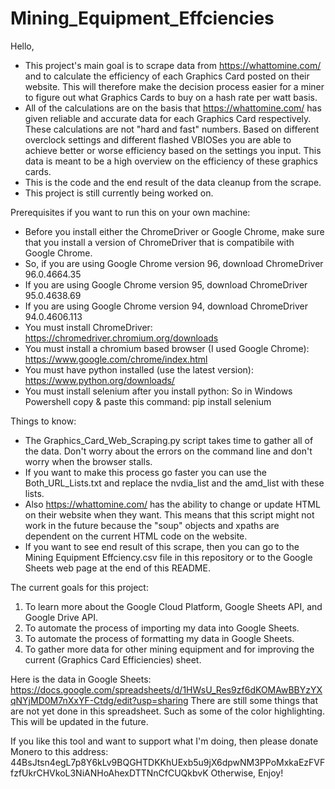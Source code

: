 # Mining_Equipment_Effciencies
Hello, 

- This project's main goal is to scrape data from https://whattomine.com/ and to calculate the efficiency of each Graphics Card posted on their website. This will therefore make the decision process easier for a miner to figure out what Graphics Cards to buy on a hash rate per watt basis.
- All of the calculations are on the basis that https://whattomine.com/ has given reliable and accurate data for each Graphics Card respectively. These calculations are not "hard and fast" numbers. Based on different overclock settings and different flashed VBIOSes you are able to achieve better or worse efficiency based on the settings you input. This data is meant to be a high overview on the efficiency of these graphics cards.
- This is the code and the end result of the data cleanup from the scrape.
- This project is still currently being worked on. 

Prerequisites if you want to run this on your own machine:
- Before you install either the ChromeDriver or Google Chrome, make sure that you install a version of ChromeDriver that is compatibile with Google Chrome. 
- So, if you are using Google Chrome version 96, download ChromeDriver 96.0.4664.35
- If you are using Google Chrome version 95, download ChromeDriver 95.0.4638.69
- If you are using Google Chrome version 94, download ChromeDriver 94.0.4606.113
- You must install ChromeDriver: https://chromedriver.chromium.org/downloads
- You must install a chromium based browser (I used Google Chrome): https://www.google.com/chrome/index.html
- You must have python installed (use the latest version): https://www.python.org/downloads/
- You must install selenium after you install python: So in Windows Powershell copy & paste this command: pip install selenium  

Things to know:
- The Graphics_Card_Web_Scraping.py script takes time to gather all of the data. Don't worry about the errors on the command line and don't worry when the browser stalls.
- If you want to make this process go faster you can use the Both_URL_Lists.txt and replace the nvdia_list and the amd_list with these lists.
- Also https://whattomine.com/ has the ability to change or update HTML on their website when they want. This means that this script might not work in the future because the "soup" objects and xpaths are dependent on the current HTML code on the website.
- If you want to see end result of this scrape, then you can go to the Mining Equipment Effciency.csv file in this repository or to the Google Sheets web page at the end of this README.

The current goals for this project:
1. To learn more about the Google Cloud Platform, Google Sheets API, and Google Drive API.
2. To automate the process of importing my data into Google Sheets.
3. To automate the process of formatting my data in Google Sheets.
4. To gather more data for other mining equipment and for improving the current (Graphics Card Efficiencies) sheet. 

Here is the data in Google Sheets: https://docs.google.com/spreadsheets/d/1HWsU_Res9zf6dKOMAwBBYzYXqNYjMD0M7nXxYF-Ctdg/edit?usp=sharing
There are still some things that are not yet done in this spreadsheet. Such as some of the color highlighting. This will be updated in the future.

If you like this tool and want to support what I'm doing, then please donate Monero to this address: 44BsJtsn4egL7p8Y6kLv9BQGHTDKKhUExb5u9jX6dpwNM3PPoMxkaEzFVFfzfUkrCHVkoL3NiANHoAhexDTTNnCfCUQkbvK 
Otherwise, Enjoy!
